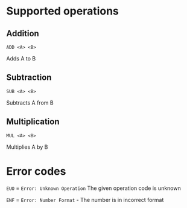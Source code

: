 # Supported operations

## Addition
`ADD <A> <B>`

Adds A to B

## Subtraction
`SUB <A> <B>` 

Subtracts A from B

## Multiplication
`MUL <A> <B>`

Multiplies A by B

# Error codes
`EUO` = `Error: Unknown Operation` The given operation code is unknown

`ENF` = `Error: Number Format` - The number is in incorrect format